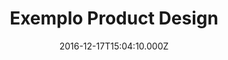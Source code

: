 ---
templateKey: product-design-post
color: 4
title: Exemplo Product Design
date: 2016-12-17T15:04:10.000Z
thumbnail: /img/thumbnail.png
illustration: /img/products-full-width.png
description: This is just a small example of product design
details: Product. 99x99. 12/2010
---